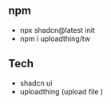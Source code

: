 ## npm
- npx shadcn@latest init
- npm i uploadthing/tw


## Tech
-   shadcn ui 
- uploadthing (upload file )

